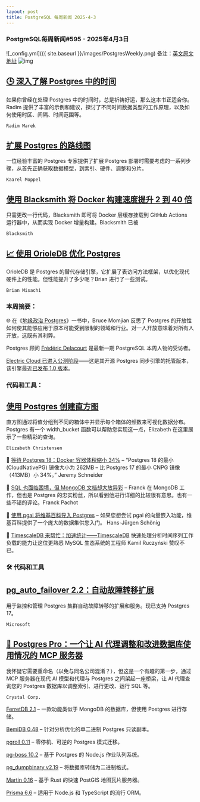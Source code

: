 ```yaml
---
layout: post
title: PostgreSQL 每周新闻 2025-4-3
---
```

### PostgreSQL每周新闻#595 - 2025年4月3日
![_config.yml]({{ site.baseurl }}/images/PostgresWeekly.png)
备注：[英文原文地址](https://postgresweekly.com/issues/595)
![img](https://res.cloudinary.com/cpress/image/upload/w_1280,e_sharpen:60,q_auto/tcpmnscofpjqcvobjdzq.jpg)
## [🕒 深入了解 Postgres 中的时间](https://postgresweekly.com/link/167920/web)
如果你曾经在处理 Postgres 中的时间时，总是祈祷好运，那么这本书正适合你。Radim 提供了丰富的示例和建议，探讨了不同时间数据类型的工作原理，以及如何使用时区、间隔、时间范围等。

`Radim Marek`

## [扩展 Postgres 的路线图](https://postgresweekly.com/link/167921/web)
一位经验丰富的 Postgres 专家提供了扩展 Postgres 部署时需要考虑的一系列步骤，从首先正确获取数据模型，到索引、硬件、调整和分片。


`Kaarel Moppel`
## [使用 Blacksmith 将 Docker 构建速度提升 2 到 40 倍](https://postgresweekly.com/link/167919/web)
只需更改一行代码，Blacksmith 即可将 Docker 层缓存挂载到 GitHub Actions 运行器中，从而实现 Docker 增量构建。Blacksmith 已被


`Blacksmith  `
## [📈 使用 OrioleDB 优化 Postgres](https://postgresweekly.com/link/167922/web)
OrioleDB 是 Postgres 的替代存储引擎，它扩展了表访问方法框架，以优化现代硬件上的性能。但性能提升了多少呢？Brian 进行了一些测试。


`Brian Misachi `

### 本周摘要：

🌐 在《[地缘政治 Postgres](https://postgresweekly.com/link/167923/web)》一书中，Bruce Momjian 反思了 Postgres 的开放性如何使其能够应用于原本可能受到限制的领域和行业。对一人开放意味着对所有人开放，这既有其利弊。

Postgres 顾问 [Frédéric Delacourt](https://postgresweekly.com/link/167924/web) 是最新一期 PostgreSQL 本周人物的受访者。

[Electric Cloud 已进入公测阶段](https://postgresweekly.com/link/167925/web)——这是其开源 Postgres 同步引擎的托管版本，该引擎最近[已发布 1.0 版本](https://postgresweekly.com/link/167926/web)。

### 代码和工具：

## [使用 Postgres 创建直方图](https://postgresweekly.com/link/167927/web)
直方图通过将值分组到不同的箱体中并显示每个箱体的频数来可视化数据分布。Postgres 有一个 width_bucket 函数可以帮助您实现这一点，Elizabeth 在这里展示了一些精彩的查询。


`Elizabeth Christensen`

📄 [等待 Postgres 18：Docker 容器体积缩小 34%](https://postgresweekly.com/link/167929/web) – “Postgres 18 的最小 (CloudNativePG) 镜像大小为 262MB – 比 Postgres 17 的最小 CNPG 镜像（413MB）小 34%。” Jeremy Schneider

📄 [SQL 也面临困境，但 MongoDB 文档却大放异彩](https://postgresweekly.com/link/167930/web) – Franck 在 MongoDB 工作，但也是 Postgres 的忠实粉丝，所以看到他进行详细的比较很有意思。也有一些不错的评论。Franck Pachot

📄 [使用 pgai 将维基百科导入 Postgres](https://postgresweekly.com/link/167931/web) – 如果您想尝试 pgai 的向量嵌入功能，维基百科提供了一个庞大的数据集供您入门。 Hans-Jürgen Schönig

📄 [TimescaleDB 来帮忙：加速统计——TimescaleDB](https://postgresweekly.com/link/167932/web) 快速处理分析时间序列工作负载的能力让这位更熟悉 MySQL 生态系统的工程师 Kamil Ruczyński 赞叹不已。

### 🛠 代码和工具

## [pg_auto_failover 2.2：自动故障转移扩展](https://postgresweekly.com/link/167933/web)
用于监控和管理 Postgres 集群自动故障转移的扩展和服务。现已支持 Postgres 17。


`Microsoft `

## [🤖 Postgres Pro：一个让 AI 代理调整和改进数据库使用情况的 MCP 服务器](https://postgresweekly.com/link/167661/web)
我怀疑它需要重命名（以免与同名公司混淆？），但这是一个有趣的第一步，通过 MCP 服务器在现代 AI 模型和代理与 Postgres 之间架起一座桥梁，让 AI 代理查询您的 Postgres 数据库以调整索引、进行更改、运行 SQL 等。

`Crystal Corp. `

[FerretDB 2.1](https://postgresweekly.com/link/167936/web) – 一款功能类似于 MongoDB 的数据库，但使用 Postgres 进行存储。

[BemiDB 0.48](https://postgresweekly.com/link/167937/web) – 针对分析优化的单二进制 Postgres 只读副本。

[pgroll 0.11](https://postgresweekly.com/link/167938/web) – 零停机、可逆的 Postgres 模式迁移。

[pg-boss 10.2](https://postgresweekly.com/link/167939/web) – 基于 Postgres 的 Node.js 作业队列系统。

[pg_dumpbinary v2.19](https://postgresweekly.com/link/167940/web) – 将数据库转储为二进制格式。

[Martin 0.16](https://postgresweekly.com/link/167941/web) – 基于 Rust 的快速 PostGIS 地图瓦片服务器。

[Prisma 6.6](https://postgresweekly.com/link/167942/web) – 适用于 Node.js 和 TypeScript 的流行 ORM。